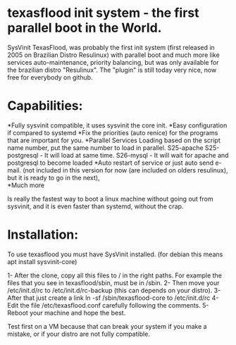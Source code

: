 # texasflood init system - the first parallel boot in the World. 

SysVinit TexasFlood, was probably the first init system (first released in 2005 on Brazilian Distro Resulinux) with parallel boot and much more like services auto-maintenance, priority balancing, but was only available for the brazilian distro "Resulinux". The "plugin" is still today very nice, now free for everybody on github. 

Capabilities:
=============

*Fully sysvinit compatible, it uses sysvinit the core init. 
*Easy configuration if compared to systemd
*Fix the priorities (auto renice) for the programs that are important for you.
*Parallel Services Loading based on the script name number, put the same number to load in parallel.
   S25-apache S25-postgresql - It will load at same time. 
   S26-mysql - It will wait for apache and postgresql to become loaded 
*Auto restart of service  or just auto send e-mail.  (not included in this version for now (are included on olders resulinux), but it is ready to go in the next),  
*Much more

Is really the fastest way to boot a linux machine without going out from sysvinit, and it is even faster than systemd, without the crap. 

Installation:
=============

To use texasflood you must have SysVinit installed.  (for debian this means apt install sysvinit-core) 

1- After the clone, copy all this files to / in the right paths. For example the files that you see in texasflood/sbin, must be in /sbin.
2- Then move your /etc/init.d/rc to /etc/init.d/rc-backup (this can depends on your distro). 
3- After that just create a link ln -sf /sbin/texasflood-core to /etc/init.d/rc
4- Edit the file /etc/texasflood.conf carefully following the comments. 
5- Reboot your machine and hope the best. 

Test first on a VM because that can break your system if you make a mistake, or if your distro are not fully compatible.

